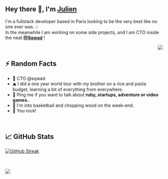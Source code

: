 <h2>Hey there 👋, I'm <a href="https://julien-bouland-portfolio.herokuapp.com/">Julien</a></h2>

<p>I'm a fullstack developer based in Paris looking to be the very best like no one ever was. 🎶 <br> In the meanwhile I am working on some side projects, and I am CTO inside the neat <strong><a href="https://github.com/studycall">@Sqwad</a></strong> !</p>

<img align="right" src="https://media.giphy.com/media/XreQmk7ETCak0/giphy.gif" />
<br>
<h2>⚡️ Random Facts</h2>
<ul>
<li>🧭   CTO @sqwad</li>
<li>⛰   I did a one year world tour with my brother on a rice and pasta budget, learning a bit of everything from everywhere.</li>
<li>💬   Ping me if you want to talk about <strong>ruby, startups, adventure or video games.</strong>.</li>
<li>🏀   I'm into basketball and chopping wood on the week-end.</li>
<li>🤘   You rock!</li>
</ul>
<br>

## &#x1f4c8; GitHub Stats

[![GitHub Streak](http://github-readme-streak-stats.herokuapp.com?user=junkiesan&theme=dark&border_radius=5)](https://git.io/streak-stats)

<br>
<br>
<a href="https://www.codewars.com/users/junkiesan" target="_blank">
  <img src="https://www.codewars.com/users/junkiesan/badges/large" />
</a>
<!--
**junkiesan/junkiesan** is a ✨ _special_ ✨ repository because its `README.md` (this file) appears on your GitHub profile.
## 🔧 Technologies & Tools
![](https://img.shields.io/badge/OS-Mac-informational?style=flat&logo=linux&logoColor=white&color=2bbc8a)
![](https://img.shields.io/badge/Editor-SublimeText-informational?style=flat&logo=intellij-idea&logoColor=white&color=2bbc8a)
![](https://img.shields.io/badge/Code-Ruby-informational?style=flat&logo=python&logoColor=white&color=2bbc8a)
![](https://img.shields.io/badge/Code-JavaScript-informational?style=flat&logo=javascript&logoColor=white&color=2bbc8a)
![](https://img.shields.io/badge/Code-RubyOnRails-informational?style=flat&logo=go&logoColor=white&color=2bbc8a)
![](https://img.shields.io/badge/Code-Make-informational?style=flat&logo=cmake&logoColor=white&color=2bbc8a)
![](https://img.shields.io/badge/Code-Vue-informational?style=flat&logo=vue.js&logoColor=white&color=2bbc8a)
![](https://img.shields.io/badge/Shell-Bash-informational?style=flat&logo=gnu-bash&logoColor=white&color=2bbc8a)
![](https://img.shields.io/badge/Tools-PostgreSQL-informational?style=flat&logo=postgresql&logoColor=white&color=2bbc8a)
![](https://img.shields.io/badge/Tools-Docker-informational?style=flat&logo=docker&logoColor=white&color=2bbc8a)
![](https://img.shields.io/badge/Tools-Kubernetes-informational?style=flat&logo=kubernetes&logoColor=white&color=2bbc8a)
![](https://img.shields.io/badge/Tools-Red_Hat_OpenShift-informational?style=flat&logo=red-hat-open-shift&logoColor=white&color=2bbc8a)
![](https://img.shields.io/badge/Cloud-Digital_Ocean-informational?style=flat&logo=digitalocean&logoColor=white&color=2bbc8a)
